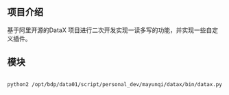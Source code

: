 ## 项目介绍
   基于阿里开源的DataX 项目进行二次开发实现一读多写的功能，并实现一些自定义插件。

## 模块


```bash

python2 /opt/bdp/data01/script/personal_dev/mayunqi/datax/bin/datax.py /opt/bdp/data01/script/personal_dev/mayunqi/mysql2hive.json -p "-Ddata_dt=2021-09-01"

```